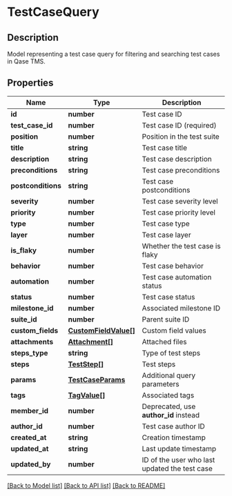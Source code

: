 # TestCaseQuery

## Description

Model representing a test case query for filtering and searching test cases in Qase TMS.

## Properties

| Name | Type | Description |
|------|------|-------------|
| **id** | **number** | Test case ID |
| **test_case_id** | **number** | Test case ID (required) |
| **position** | **number** | Position in the test suite |
| **title** | **string** | Test case title |
| **description** | **string** | Test case description |
| **preconditions** | **string** | Test case preconditions |
| **postconditions** | **string** | Test case postconditions |
| **severity** | **number** | Test case severity level |
| **priority** | **number** | Test case priority level |
| **type** | **number** | Test case type |
| **layer** | **number** | Test case layer |
| **is_flaky** | **number** | Whether the test case is flaky |
| **behavior** | **number** | Test case behavior |
| **automation** | **number** | Test case automation status |
| **status** | **number** | Test case status |
| **milestone_id** | **number** | Associated milestone ID |
| **suite_id** | **number** | Parent suite ID |
| **custom_fields** | [**CustomFieldValue[]**](CustomFieldValue.md) | Custom field values |
| **attachments** | [**Attachment[]**](Attachment.md) | Attached files |
| **steps_type** | **string** | Type of test steps |
| **steps** | [**TestStep[]**](TestStep.md) | Test steps |
| **params** | [**TestCaseParams**](TestCaseParams.md) | Additional query parameters |
| **tags** | [**TagValue[]**](TagValue.md) | Associated tags |
| **member_id** | **number** | Deprecated, use **author_id** instead |
| **author_id** | **number** | Test case author ID |
| **created_at** | **string** | Creation timestamp |
| **updated_at** | **string** | Last update timestamp |
| **updated_by** | **number** | ID of the user who last updated the test case |

[[Back to Model list]](../README.md#documentation-for-models) [[Back to API list]](../README.md#documentation-for-api-endpoints) [[Back to README]](../README.md)
